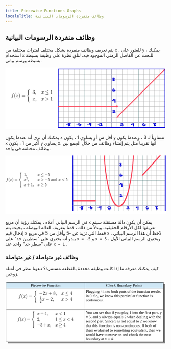 ```yaml
---
title: Piecewise Functions Graphs
localeTitle: وظائف منفردة الرسومات البيانية
---
```

## وظائف منفردة الرسومات البيانية

يتم تعريف وظائف منفردة بشكل مختلف لفترات مختلفة من `x` . للعثور على `y` ، يمكنك استخدام `x` للبحث عن الفاصل الزمني الموجود فيه. لنلقِ نظرة على وظيفة بسيطة بسيطة ورسم بياني.

![مثال الرسم البياني وظيفة Piecewise 1](https://github.com/codersc/freeCodeCamp-article-images/blob/master/art5img1.png?raw=true)

يمكنك أن ترى أنه عندما يكون `x` أقل من أو يساوي 1 ، يكون `y` مساوياً لـ 3 ، وعندما يكون `x` أكبر من 1 ، يكون `y` يساوي x. انها تقريبا مثل يتم إنشاء وظائف من خلال الجمع بين وظائف مختلفة في واحد.

![مثال الرسم البياني وظيفة Piecewise 2](https://github.com/codersc/freeCodeCamp-article-images/blob/master/art5img2.png?raw=true)

في الرسم البياني أعلاه ، يمكنك رؤية أن مربع `x` يمكن أن يكون دالة مستقلة سيتم تعريفها لكل الأرقام الحقيقية. وبدلاً من ذلك ، قمنا بتعريف الدالة البوصلة ، بحيث يتم إدخال قيم `x` فقط التي تزيد عن -5 وأقل من 5 في مربع `x` . لاحظ أن هذا الرسم البياني يبدو أنه يحتوي على "سطرين حد" على `x = -5` و `x = 5` ، ويحتوي الرسم البياني الأول على "سطر حد" واحد عند `x = 1` .

### وظائف غير متواصلة / غير متواصلة

كيف يمكنك معرفة ما إذا كانت وظيفة محددة بالقطعة مستمرة؟ دعونا ننظر في أمثلة زوجين.

![أمثلة الرسوم البيانية الوظيفية مستمرة / غير متواصلة](https://github.com/codersc/freeCodeCamp-article-images/blob/master/art5img3.png?raw=true)